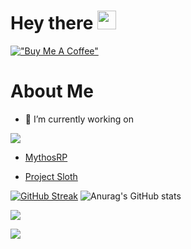 <h1>
  Hey there
  <img src="https://media.giphy.com/media/hvRJCLFzcasrR4ia7z/giphy.gif" width="30px"/>
</h1>

[!["Buy Me A Coffee"](https://www.buymeacoffee.com/assets/img/custom_images/orange_img.png)](https://www.buymeacoffee.com/lenzh)

# About Me
- 🔭 I’m currently working on
<img src="https://i.imgur.com/EynJwJ5.gif"/>

- [MythosRP](https://discord.gg/k5fCnjwftj)
  
- [Project Sloth](https://github.com/Project-Sloth)

[![GitHub Streak](https://github-readme-streak-stats.herokuapp.com?user=lenzh&theme=tokyonight&date_format=M%20j%5B%2C%20Y%5D)](https://git.io/streak-stats)
![Anurag's GitHub stats](https://github-readme-stats.vercel.app/api?username=lenzh&show_icons=true&theme=tokyonight)

<img src="https://github-profile-trophy.vercel.app/?username=lenzh&theme=juicyfresh&no-bg=true" />

[![](https://dcbadge.limes.pink/api/server/https://discord.gg/mXc9p4nBw9)](https://discord.gg/mXc9p4nBw9) 
